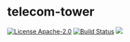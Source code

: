 # telecom-tower

[![License Apache-2.0](https://img.shields.io/github/license/heia-fr/telecom-tower.svg)](http://opensource.org/licenses/Apache-2.0)
[![Build Status](https://travis-ci.org/heia-fr/telecom-tower.svg?branch=master)](https://travis-ci.org/heia-fr/telecom-tower)
[![](https://godoc.org/github.com/heia-fr/telecom-tower?status.svg)](https://godoc.org/github.com/heia-fr/telecom-tower)

